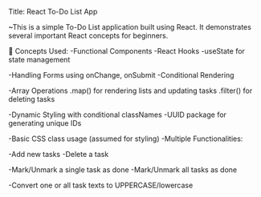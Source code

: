 Title: React To-Do List App

~This is a simple To-Do List application built using React. It demonstrates several important React concepts for beginners.

🔧 Concepts Used:
-Functional Components
-React Hooks
-useState for state management

-Handling Forms using onChange, onSubmit
-Conditional Rendering

-Array Operations
    .map() for rendering lists and updating tasks
    .filter() for deleting tasks

-Dynamic Styling with conditional classNames
-UUID package for generating unique IDs

-Basic CSS class usage (assumed for styling)
-Multiple Functionalities:

-Add new tasks
-Delete a task

-Mark/Unmark a single task as done
-Mark/Unmark all tasks as done

-Convert one or all task texts to UPPERCASE/lowercase
